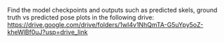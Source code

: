 Find the model checkpoints and outputs such as predicted skels, ground truth vs predicted pose plots in the following drive:
https://drive.google.com/drive/folders/1wI4v1NhQmTA-G5uYpy5oZ-kheWlBf0uJ?usp=drive_link
